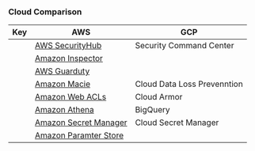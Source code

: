 ### Cloud Comparison

| Key  | AWS                                                                     | GCP                         |
| ---- | ----------------------------------------------------------------------- | --------------------------- |
|      | [AWS SecurityHub](https://aws.amazon.com/security-hub)                  | Security Command Center     |
|      | [Amazon Inspector](https://aws.amazon.com/inspector/)                   |                             |
|      | [AWS Guarduty](https://aws.amazon.com/guardduty/)                       |                             |
|      | [Amazon Macie](https://aws.amazon.com/macie/)                           | Cloud Data Loss Prevenntion |
|      | [Amazon Web ACLs](https://aws.amazon.com/waf/)                          | Cloud Armor                 |
|      | [Amazon Athena](https://aws.amazon.com/athena/)                         | BigQuery                    |
|      | [Amazon Secret Manager](https://aws.amazon.com/secrets-manager/)        | Cloud Secret Manager        |
|      | [Amazon Paramter Store](https://docs.aws.amazon.com/systems-manager/latest/userguide/systems-manager-parameter-store.html)        |        |
